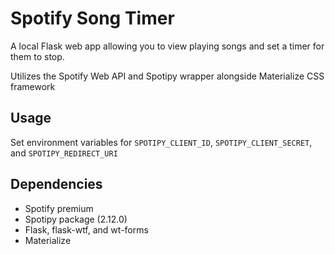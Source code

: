 # Spotify Song Timer

A local Flask web app allowing you to view playing songs and set a timer for them to stop.

Utilizes the Spotify Web API and Spotipy wrapper alongside Materialize CSS framework

## Usage
Set environment variables for `SPOTIPY_CLIENT_ID`, `SPOTIPY_CLIENT_SECRET`, and `SPOTIPY_REDIRECT_URI`

## Dependencies
- Spotify premium
- Spotipy package (2.12.0)
- Flask, flask-wtf, and wt-forms
- Materialize

